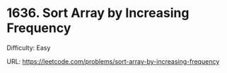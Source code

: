 # 1636. Sort Array by Increasing Frequency

Difficulty: Easy

URL: https://leetcode.com/problems/sort-array-by-increasing-frequency

